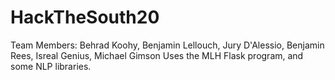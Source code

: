 # HackTheSouth20
Team Members: Behrad Koohy, Benjamin Lellouch, Jury D'Alessio, Benjamin Rees, Isreal Genius, Michael Gimson
Uses the MLH Flask program, and some NLP libraries.


